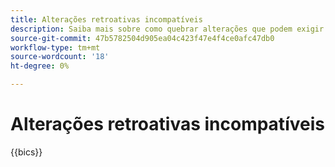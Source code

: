 ```yaml
---
title: Alterações retroativas incompatíveis
description: Saiba mais sobre como quebrar alterações que podem exigir atualizações no código personalizado ou extensão.
source-git-commit: 47b5782504d905ea04c423f47e4f4ce0afc47db0
workflow-type: tm+mt
source-wordcount: '18'
ht-degree: 0%

---
```



# Alterações retroativas incompatíveis

{{bics}}
